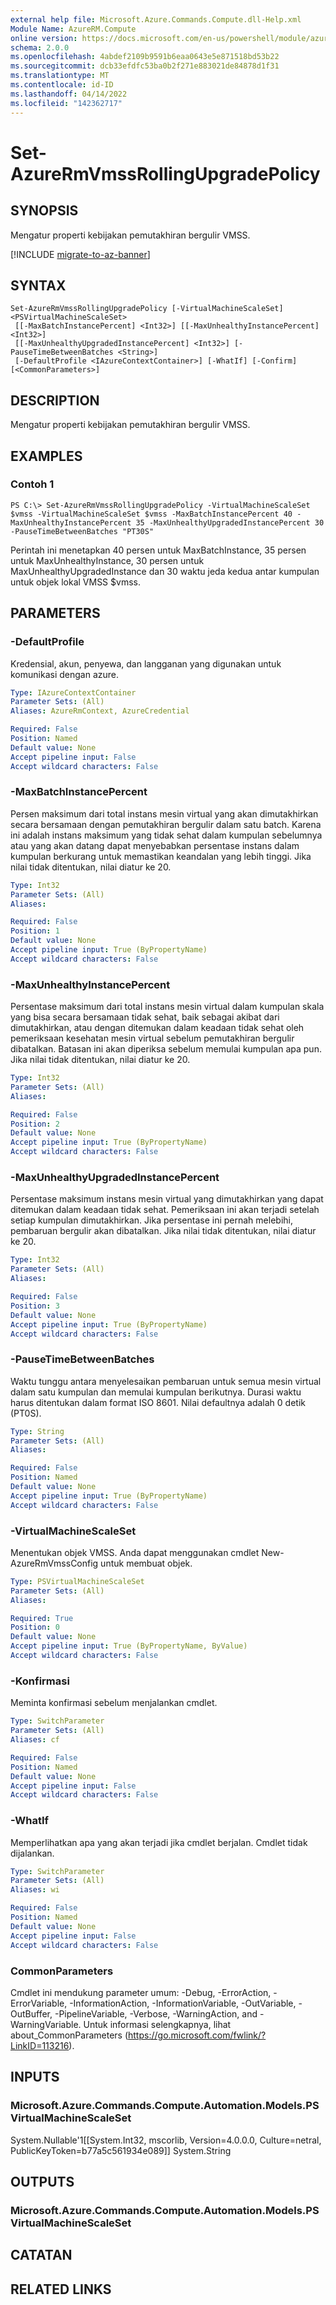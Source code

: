 ```yaml
---
external help file: Microsoft.Azure.Commands.Compute.dll-Help.xml
Module Name: AzureRM.Compute
online version: https://docs.microsoft.com/en-us/powershell/module/azurerm.compute/set-azurermvmssrollingupgradepolicy
schema: 2.0.0
ms.openlocfilehash: 4abdef2109b9591b6eaa0643e5e871518bd53b22
ms.sourcegitcommit: dcb33efdfc53ba0b2f271e883021de84878d1f31
ms.translationtype: MT
ms.contentlocale: id-ID
ms.lasthandoff: 04/14/2022
ms.locfileid: "142362717"
---
```

# Set-AzureRmVmssRollingUpgradePolicy

## SYNOPSIS
Mengatur properti kebijakan pemutakhiran bergulir VMSS.

[!INCLUDE [migrate-to-az-banner](../../includes/migrate-to-az-banner.md)]

## SYNTAX

```
Set-AzureRmVmssRollingUpgradePolicy [-VirtualMachineScaleSet] <PSVirtualMachineScaleSet>
 [[-MaxBatchInstancePercent] <Int32>] [[-MaxUnhealthyInstancePercent] <Int32>]
 [[-MaxUnhealthyUpgradedInstancePercent] <Int32>] [-PauseTimeBetweenBatches <String>]
 [-DefaultProfile <IAzureContextContainer>] [-WhatIf] [-Confirm] [<CommonParameters>]
```

## DESCRIPTION
Mengatur properti kebijakan pemutakhiran bergulir VMSS.

## EXAMPLES

### Contoh 1
```
PS C:\> Set-AzureRmVmssRollingUpgradePolicy -VirtualMachineScaleSet $vmss -VirtualMachineScaleSet $vmss -MaxBatchInstancePercent 40 -MaxUnhealthyInstancePercent 35 -MaxUnhealthyUpgradedInstancePercent 30 -PauseTimeBetweenBatches "PT30S"
```

Perintah ini menetapkan 40 persen untuk MaxBatchInstance, 35 persen untuk MaxUnhealthyInstance, 30 persen untuk MaxUnhealthyUpgradedInstance dan 30 waktu jeda kedua antar kumpulan untuk objek lokal VMSS $vmss.

## PARAMETERS

### -DefaultProfile
Kredensial, akun, penyewa, dan langganan yang digunakan untuk komunikasi dengan azure.

```yaml
Type: IAzureContextContainer
Parameter Sets: (All)
Aliases: AzureRmContext, AzureCredential

Required: False
Position: Named
Default value: None
Accept pipeline input: False
Accept wildcard characters: False
```

### -MaxBatchInstancePercent
Persen maksimum dari total instans mesin virtual yang akan dimutakhirkan secara bersamaan dengan pemutakhiran bergulir dalam satu batch.
Karena ini adalah instans maksimum yang tidak sehat dalam kumpulan sebelumnya atau yang akan datang dapat menyebabkan persentase instans dalam kumpulan berkurang untuk memastikan keandalan yang lebih tinggi.
Jika nilai tidak ditentukan, nilai diatur ke 20.

```yaml
Type: Int32
Parameter Sets: (All)
Aliases: 

Required: False
Position: 1
Default value: None
Accept pipeline input: True (ByPropertyName)
Accept wildcard characters: False
```

### -MaxUnhealthyInstancePercent
Persentase maksimum dari total instans mesin virtual dalam kumpulan skala yang bisa secara bersamaan tidak sehat, baik sebagai akibat dari dimutakhirkan, atau dengan ditemukan dalam keadaan tidak sehat oleh pemeriksaan kesehatan mesin virtual sebelum pemutakhiran bergulir dibatalkan.
Batasan ini akan diperiksa sebelum memulai kumpulan apa pun.
Jika nilai tidak ditentukan, nilai diatur ke 20.

```yaml
Type: Int32
Parameter Sets: (All)
Aliases: 

Required: False
Position: 2
Default value: None
Accept pipeline input: True (ByPropertyName)
Accept wildcard characters: False
```

### -MaxUnhealthyUpgradedInstancePercent
Persentase maksimum instans mesin virtual yang dimutakhirkan yang dapat ditemukan dalam keadaan tidak sehat.
Pemeriksaan ini akan terjadi setelah setiap kumpulan dimutakhirkan.
Jika persentase ini pernah melebihi, pembaruan bergulir akan dibatalkan.
Jika nilai tidak ditentukan, nilai diatur ke 20.

```yaml
Type: Int32
Parameter Sets: (All)
Aliases: 

Required: False
Position: 3
Default value: None
Accept pipeline input: True (ByPropertyName)
Accept wildcard characters: False
```

### -PauseTimeBetweenBatches
Waktu tunggu antara menyelesaikan pembaruan untuk semua mesin virtual dalam satu kumpulan dan memulai kumpulan berikutnya.
Durasi waktu harus ditentukan dalam format ISO 8601.
Nilai defaultnya adalah 0 detik (PT0S).

```yaml
Type: String
Parameter Sets: (All)
Aliases: 

Required: False
Position: Named
Default value: None
Accept pipeline input: True (ByPropertyName)
Accept wildcard characters: False
```

### -VirtualMachineScaleSet
Menentukan objek VMSS.
Anda dapat menggunakan cmdlet New-AzureRmVmssConfig untuk membuat objek.

```yaml
Type: PSVirtualMachineScaleSet
Parameter Sets: (All)
Aliases: 

Required: True
Position: 0
Default value: None
Accept pipeline input: True (ByPropertyName, ByValue)
Accept wildcard characters: False
```

### -Konfirmasi
Meminta konfirmasi sebelum menjalankan cmdlet.

```yaml
Type: SwitchParameter
Parameter Sets: (All)
Aliases: cf

Required: False
Position: Named
Default value: None
Accept pipeline input: False
Accept wildcard characters: False
```

### -WhatIf
Memperlihatkan apa yang akan terjadi jika cmdlet berjalan.
Cmdlet tidak dijalankan.

```yaml
Type: SwitchParameter
Parameter Sets: (All)
Aliases: wi

Required: False
Position: Named
Default value: None
Accept pipeline input: False
Accept wildcard characters: False
```

### CommonParameters
Cmdlet ini mendukung parameter umum: -Debug, -ErrorAction, -ErrorVariable, -InformationAction, -InformationVariable, -OutVariable, -OutBuffer, -PipelineVariable, -Verbose, -WarningAction, and -WarningVariable. Untuk informasi selengkapnya, lihat about_CommonParameters (https://go.microsoft.com/fwlink/?LinkID=113216).

## INPUTS

### Microsoft.Azure.Commands.Compute.Automation.Models.PSVirtualMachineScaleSet
System.Nullable'1[[System.Int32, mscorlib, Version=4.0.0.0, Culture=netral, PublicKeyToken=b77a5c561934e089]] System.String

## OUTPUTS

### Microsoft.Azure.Commands.Compute.Automation.Models.PSVirtualMachineScaleSet

## CATATAN

## RELATED LINKS


